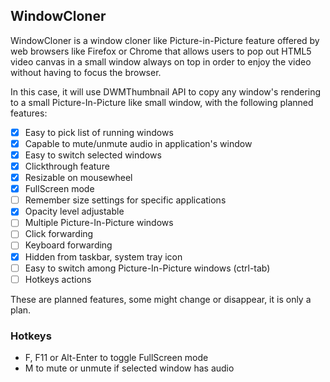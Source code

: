 WindowCloner
------------

WindowCloner is a window cloner like Picture-in-Picture feature offered by web browsers like Firefox or Chrome that
allows users to pop out HTML5 video canvas in a small window always on top in order to enjoy the video without
having to focus the browser.

In this case, it will use DWMThumbnail API to copy any window's rendering to a small Picture-In-Picture like small
window, with the following planned features:

- [x] Easy to pick list of running windows
- [x] Capable to mute/unmute audio in application's window
- [x] Easy to switch selected windows 
- [x] Clickthrough feature
- [x] Resizable on mousewheel
- [x] FullScreen mode 
- [ ] Remember size settings for specific applications
- [x] Opacity level adjustable
- [ ] Multiple Picture-In-Picture windows
- [ ] Click forwarding 
- [ ] Keyboard forwarding
- [x] Hidden from taskbar, system tray icon
- [ ] Easy to switch among Picture-In-Picture windows (ctrl-tab)
- [ ] Hotkeys actions

These are planned features, some might change or disappear, it is only a plan.

### Hotkeys

- F, F11 or Alt-Enter to toggle FullScreen mode
- M to mute or unmute if selected window has audio


